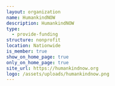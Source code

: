 ```yaml
---
layout: organization
name: HumankindNOW
description: HumankindNOW
type:
  - provide-funding
structure: nonprofit
location: Nationwide
is_member: true
show_on_home_page: true
only_on_home_page: true
site_url: https://humankindnow.org
logo: /assets/uploads/humankindnow.png
---
```

